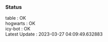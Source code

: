 ### Status


table : OK  
hogwarts : OK  
icy-bot : OK  
Latest Update : 2023-03-27 04:09:49.632883
